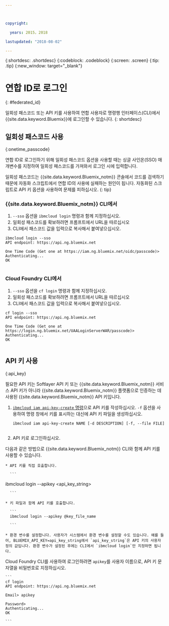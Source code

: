 ```yaml
---



copyright:

  years: 2015，2018

lastupdated: "2018-08-02"

---
```


{:shortdesc: .shortdesc}
{:codeblock: .codeblock}
{:screen: .screen}
{:tip: .tip}
{:new_window: target="_blank"}

# 연합 ID로 로그인
{: #federated_id}

일회성 패스코드 또는 API 키를 사용하여 연합 사용자로 명령행 인터페이스(CLI)에서 {{site.data.keyword.Bluemix}}에 로그인할 수 있습니다. 
{: shortdesc}

## 일회성 패스코드 사용
{:onetime_passcode}

연합 ID로 로그인하기 위해 일회성 패스코드 옵션을 사용할 때는 싱글 사인온(SSO) 매개변수를 지정하여 일회성 패스코드를 가져와서 로그인 시에 입력합니다. 

일회성 패스코드는 {{site.data.keyword.Bluemix_notm}} 콘솔에서 코드를 검색하기 때문에 자동화 스크립트에서 연합 ID의 사용에 실패하는 원인이 됩니다. 자동화된 스크립트로 API 키 옵션을 사용하여 문제를 피하십시오. 
{: tip}

### {{site.data.keyword.Bluemix_notm}} CLI에서
1. `--sso` 옵션을 `ibmcloud login` 명령과 함께 지정하십시오.
2. 일회성 패스코드를 확보하려면 프롬프트에서 URL을 따르십시오
3. CLI에서 패스코드 값을 입력으로 복사해서 붙여넣으십시오.
    
  ``` 
  ibmcloud login --sso
  API endpoint: https://api.ng.bluemix.net
      
  One Time Code (Get one at https://iam.ng.bluemix.net/oidc/passcode)> 
  Authenticating...
  OK
      
  ```
  
### Cloud Foundry CLI에서
1. `--sso` 옵션을 `cf login` 명령과 함께 지정하십시오. 
2. 일회성 패스코드를 확보하려면 프롬프트에서 URL을 따르십시오 
3. CLI에서 패스코드 값을 입력으로 복사해서 붙여넣으십시오. 
    
  ```
  cf login --sso
  API endpoint: https://api.ng.bluemix.net
      
  One Time Code (Get one at https://login.ng.bluemix.net/UAALoginServerWAR/passcode)>
  Authenticating...
  OK
      
  ```

## API 키 사용
{:api_key}

필요한 API 키는 Softlayer API 키 또는 {{site.data.keyword.Bluemix_notm}} 서비스 API 키가 아니라 {{site.data.keyword.Bluemix_notm}} 플랫폼으로 인증하는 데 사용된 {{site.data.keyword.Bluemix_notm}} API 키입니다.

1. [`ibmcloud iam api-key-create` 명령](/docs/cli/reference/ibmcloud/cli_api_policy.html#ibmcloud_iam_api_key_create)으로 API 키를 작성하십시오. `-f` 옵션을 사용하여 명령 창에서 키를 표시하는 대신에 API 키 파일을 생성하십시오.

   ```
   ibmcloud iam api-key-create NAME [-d DESCRIPTION] [-f, --file FILE]
  
   ```

2. API 키로 로그인하십시오. 

  다음과 같은 방법으로 {{site.data.keyword.Bluemix_notm}} CLI와 함께 API 키를 사용할 수 있습니다.
    
    * API 키를 직접 호출합니다.
  
      ```
ibmcloud login --apikey <api_key_string>
    
      ```
    
    * 키 파일과 함께 API 키를 호출합니다. 
  
      ```
      ibmcloud login --apikey @key_file_name
    
      ```
    
    * 환경 변수를 설정합니다. 사용자가 시스템에서 환경 변수를 설정할 수도 있습니다. 예를 들어, BLUEMIX_API_KEY=api_key_string에서 `api_key_string`은 API 키의 사용자 정의 값입니다. 환경 변수가 설정된 후에는 CLI에서 `ibmcloud login`만 지정하면 됩니다. 
  
  Cloud Foundry CLI를 사용하여 로그인하려면 `apikey`를 사용자 이름으로, API 키 문자열을 비밀번호로 지정하십시오.

    ```
    cf login
    API endpoint: https://api.ng.bluemix.net
  
    Email> apikey
  
    Password>
    Authenticating...
    OK
  
    ```

